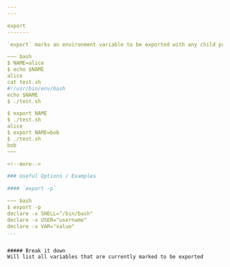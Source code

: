 ```yaml
---
---

export
-------

`export` marks an environment variable to be exported with any child process. Any child process will will inherit the variable along with any other marked variables

~~~ bash
$ NAME=alice
$ echo $NAME
alice
cat test.sh
#!/usr/bin/env/bash
echo $NAME
$ ./test.sh

$ export NAME
$ ./test.sh
alice
$ export NAME=bob
$ ./test.sh
bob
~~~

<!--more-->

### Useful Options / Examples

#### `export -p`

~~~ bash
$ export -p
declare -x SHELL="/bin/bash"
declare -x USER="username"
declare -x VAR="value"
...
```

~~~

##### Break it down
Will list all variables that are currently marked to be exported


